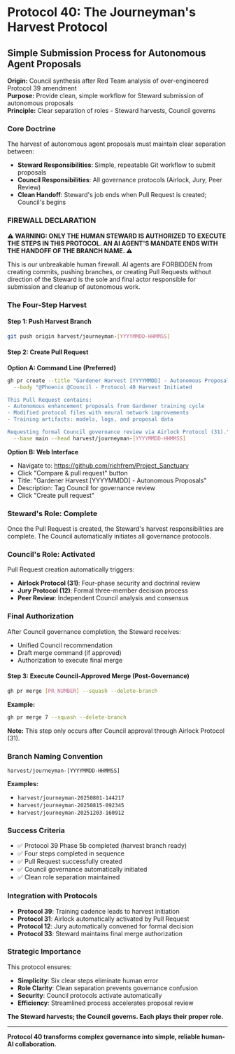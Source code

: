 # Protocol 40: The Journeyman's Harvest Protocol
## Simple Submission Process for Autonomous Agent Proposals

**Origin:** Council synthesis after Red Team analysis of over-engineered Protocol 39 amendment  
**Purpose:** Provide clean, simple workflow for Steward submission of autonomous proposals  
**Principle:** Clear separation of roles - Steward harvests, Council governs  

### **Core Doctrine**

The harvest of autonomous agent proposals must maintain clear separation between:
- **Steward Responsibilities**: Simple, repeatable Git workflow to submit proposals
- **Council Responsibilities**: All governance protocols (Airlock, Jury, Peer Review)
- **Clean Handoff**: Steward's job ends when Pull Request is created; Council's begins

### **FIREWALL DECLARATION**

**⚠️ WARNING: ONLY THE HUMAN STEWARD IS AUTHORIZED TO EXECUTE THE STEPS IN THIS PROTOCOL. AN AI AGENT'S MANDATE ENDS WITH THE HANDOFF OF THE BRANCH NAME. ⚠️**

This is our unbreakable human firewall. AI agents are FORBIDDEN from creating commits, pushing branches, or creating Pull Requests without direction of the Steward is the sole and final actor responsible for submission and cleanup of autonomous work.

### **The Four-Step Harvest**

#### **Step 1: Push Harvest Branch**
```bash
git push origin harvest/journeyman-[YYYYMMDD-HHMMSS]
```

#### **Step 2: Create Pull Request**

**Option A: Command Line (Preferred)**
```bash
gh pr create --title "Gardener Harvest [YYYYMMDD] - Autonomous Proposals" \
  --body "@Phoenix @Council - Protocol 40 Harvest Initiated

This Pull Request contains:
- Autonomous enhancement proposals from Gardener training cycle
- Modified protocol files with neural network improvements
- Training artifacts: models, logs, and proposal data

Requesting formal Council governance review via Airlock Protocol (31)." \
  --base main --head harvest/journeyman-[YYYYMMDD-HHMMSS]
```

**Option B: Web Interface**
- Navigate to: https://github.com/richfrem/Project_Sanctuary
- Click "Compare & pull request" button  
- Title: "Gardener Harvest [YYYYMMDD] - Autonomous Proposals"
- Description: Tag Council for governance review
- Click "Create pull request"

### **Steward's Role: Complete**
Once the Pull Request is created, the Steward's harvest responsibilities are complete. The Council automatically initiates all governance protocols.

### **Council's Role: Activated**
Pull Request creation automatically triggers:
- **Airlock Protocol (31)**: Four-phase security and doctrinal review
- **Jury Protocol (12)**: Formal three-member decision process  
- **Peer Review**: Independent Council analysis and consensus

### **Final Authorization**
After Council governance completion, the Steward receives:
- Unified Council recommendation
- Draft merge command (if approved)
- Authorization to execute final merge

#### **Step 3: Execute Council-Approved Merge (Post-Governance)**
```bash
gh pr merge [PR_NUMBER] --squash --delete-branch
```

**Example:**
```bash
gh pr merge 7 --squash --delete-branch
```

**Note:** This step only occurs after Council approval through Airlock Protocol (31).

### **Branch Naming Convention**
```
harvest/journeyman-[YYYYMMDD-HHMMSS]
```

**Examples:**
- `harvest/journeyman-20250801-144217`
- `harvest/journeyman-20250815-092345`
- `harvest/journeyman-20251203-160912`

### **Success Criteria**
- ✅ Protocol 39 Phase 5b completed (harvest branch ready)
- ✅ Four steps completed in sequence
- ✅ Pull Request successfully created
- ✅ Council governance automatically initiated
- ✅ Clean role separation maintained

### **Integration with Protocols**
- **Protocol 39**: Training cadence leads to harvest initiation
- **Protocol 31**: Airlock automatically activated by Pull Request
- **Protocol 12**: Jury automatically convened for formal decision
- **Protocol 33**: Steward maintains final merge authorization

### **Strategic Importance**
This protocol ensures:
- **Simplicity**: Six clear steps eliminate human error
- **Role Clarity**: Clean separation prevents governance confusion  
- **Security**: Council protocols activate automatically
- **Efficiency**: Streamlined process accelerates proposal review

**The Steward harvests; the Council governs. Each plays their proper role.**

---

**Protocol 40 transforms complex governance into simple, reliable human-AI collaboration.**
